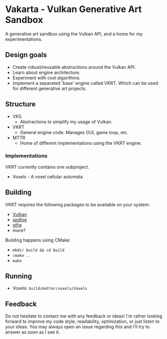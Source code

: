 # Vakarta - Vulkan Generative Art Sandbox
A generative art sandbox using the Vulkan API, and a home for my experimentations.

## Design goals
- Create robust/reusable abstractions around the Vulkan API.
- Learn about engine architecture.
- Experiment with cool algorithms.
- Implement a separated 'base' engine called VKRT. Which can be used for different generative art projects.

## Structure
- VKS
  - Abstractions to simplify my usage of Vulkan.
- VKRT
  - General engine code. Manages GUI, game loop, etc.
- MTTR
  - Home of different implementations using the VKRT engine.
 
### Implementations
VKRT currently contains one subproject.
- Voxels - A voxel cellular automata

## Building
VKRT requires the following packages to be available on your system:
- [Vulkan](https://www.vulkan.org)
- [spdlog](https://github.com/gabime/spdlog)
- [glfw](https://www.glfw.org)
- more?

Building happens using CMake:
- `mkdir build && cd build`
- `cmake ..`
- `make`

## Running
- Voxels: `build/matter/voxels/Voxels`

## Feedback
Do not hesitate to contact me with any feedback or ideas! I'm rather looking forward to improve my code style, readability, optimization, or just listen to your ideas.
You may always open an issue regarding this and I'll try to answer as soon as I see it.
